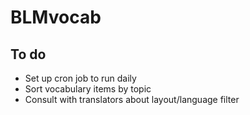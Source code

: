 # BLMvocab

## To do
* Set up cron job to run daily 
* Sort vocabulary items by topic
* Consult with translators about layout/language filter

